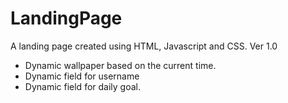 # LandingPage
A landing page created using HTML, Javascript and CSS.
Ver 1.0
- Dynamic wallpaper based on the current time.
- Dynamic field for username
- Dynamic field for daily goal.
